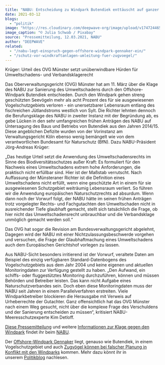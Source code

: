 ```yaml
---
title: "NABU: Entscheidung zu Windpark Butendiek enttäuscht auf ganzer Linie"
date: 2021-03-12
blogs: 
  - "politik"
image: "https://res.cloudinary.com/deepwave-org/image/upload/v1747244655/deepwave.org/windrader-4657667_1920.jpg"
image_caption: "© Julia Schwab / Pixabay"
source: "Pressemitteilung, 12.03.2021, NABU"
author: "DEEPWAVE"
related: 
  - "/nabu-legt-einspruch-gegen-offshore-windpark-gennaker-ein/"
  - "/schutz-vor-windkraftanlagen-umleitung-fuer-zugvoegel/"
---
```


Krüger: Urteil des OVG Münster setzt unüberwindbare Hürden für Umweltschadens- und Verbandsklagerecht

Das Oberverwaltungsgericht (OVG) Münster hat am 11. März über die Klage des NABU zur Sanierung des Umweltschadens durch den Offshore-Windpark Butendiek entschieden. Durch den Windpark gehen streng geschützten Seevögeln mehr als acht Prozent des für sie ausgewiesenen Vogelschutzgebiets verloren - ein unersetzbarer Lebensraum entlang des fischreichen Jütlandstroms westlich von Sylt. Die Richter lehnten dennoch die Berufungsklage des NABU in zweiter Instanz mit der Begründung ab, es gebe Lücken in den sehr umfangreichen frühen Anträgen des NABU auf Untersagung des Baus und Betriebs von Butendiek aus den Jahren 2014/15. Diese angeblichen Defizite wurden von der Vorinstanz am Verwaltungsgericht Köln ebenso wenig bemängelt wie von dem verantwortlichen Bundesamt für Naturschutz (BfN). Dazu NABU-Präsident Jörg-Andreas Krüger:

„Das heutige Urteil setzt die Anwendung des Umweltschadensrechts im Sinne des Biodiversitätsschutzes außer Kraft: Es formuliert für den Nachweis eines Umweltschadens extrem hohe Anforderungen, die praktisch nicht erfüllbar sind. Hier ist der Maßstab verrutscht. Nach Auffassung der Münsteraner Richter ist die Definition eines Umweltschadens nicht erfüllt, wenn eine geschützte Art in einem für sie ausgewiesenen Schutzgebiet weiträumig Lebensraum verliert. So führen wir die Anwendung europäischen Naturschutzrechts ad absurdum. Wenn dann noch der Vorwurf folgt, der NABU hätte im seinen frühen Anträgen trotz vorgelegter Rechts- und Fachgutachten den Umweltschaden nicht in ausreichender Tiefe glaubhaft gemacht, stellt sich tatsächlich die Frage, ob hier nicht das Umweltschadensrecht unbrauchbar und die Verbandsklage unmöglich gemacht werden soll.“

Das OVG hat sogar die Revision am Bundesverwaltungsgericht abgelehnt, Dagegen wird der NABU mit einer Nichtzulassungsbeschwerde vorgehen und versuchen, die Frage der Glaubhaftmachung eines Umweltschadens auch dem Europäischen Gerichtshof vorlegen zu lassen.

Aus NABU-Sicht besonders irritierend ist der Vorwurf, veraltete Daten am Beispiel des einzig verfügbaren Standard-Datenbogens des Vogelschutzgebiets aus dem Jahr 2004 und keine eigenen und aktuellen Monitoringdaten zur Verfügung gestellt zu haben. „Den Aufwand, ein schiffs- oder fluggestütztes Monitoring durchzuführen, können und müssen Behörden und Betreiber leisten. Das kann nicht Aufgabe eines Naturschutzverbandes sein. Doch eben diese Monitoringdaten muss der NABU seit Jahren in einem Parallelverfahren erstreiten. Viele Windparkbetreiber blockieren die Herausgabe mit Verweis auf Urheberrechte der Gutachter. Ganz offensichtlich hat das OVG Münster nach einem Weg gesucht, nicht über die komplexe Frage des Verschuldens und der Sanierung entscheiden zu müssen“, kritisiert NABU-Meeresschutzexperte Kim Detloff.

[Diese Pressemitteilung](https://www.nabu.de/presse/pressemitteilungen/index.php?popup=true&show=30932&db=presseservice) und weitere [Informationen zur Klage gegen den Windpark](https://www.nabu.de/natur-und-landschaft/meere/offshore-windparks/butendiek/index.html) findet ihr beim [NABU](https://www.nabu.de/).

Der [Offshore-Windpark Gennaker](https://www.deepwave.org/nabu-legt-einspruch-gegen-offshore-windpark-gennaker-ein/) liegt, genauso wie Butendiek, in einem Vogelschutzgebiet und auch [Zugvögel können bei falscher Planung in Konflikt mit den Windparks](https://www.deepwave.org/schutz-vor-windkraftanlagen-umleitung-fuer-zugvoegel/) kommen. Mehr dazu könnt ihr in unserem [Politikblog](https://www.deepwave.org/blogs/politik/) nachlesen.
